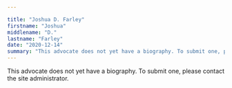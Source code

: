 ```yaml
---

title: "Joshua D. Farley"
firstname: "Joshua"
middlename: "D."
lastname: "Farley"
date: "2020-12-14"
summary: "This advocate does not yet have a biography. To submit one, please contact the site administrator."
---
```

This advocate does not yet have a biography. To submit one, please contact the site administrator.

